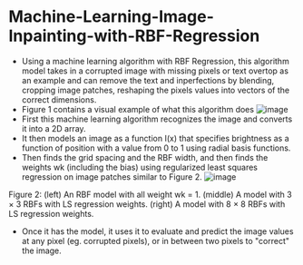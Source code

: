 # Machine-Learning-Image-Inpainting-with-RBF-Regression
- Using a machine learning algorithm with RBF Regression, this algorithm model takes in a corrupted image with missing pixels or text overtop as an example and can remove the text and inperfections by blending, cropping image patches, reshaping the pixels values into vectors of the correct dimensions.
- Figure 1 contains a visual example of what this algorithm does
![image](https://user-images.githubusercontent.com/35879872/109435567-14e7ab80-79e9-11eb-980b-3a83b3c33d68.png)
- First this machine learning algorithm recognizes the image and converts it into a 2D array.
- It then models an image as a function I(x) that specifies brightness as a function of position with a value from 0 to 1 using radial basis functions.
- Then finds the grid spacing and the RBF width, and then finds the weights wk (including the bias) using regularized least squares regression on image patches similar to Figure 2.
![image](https://user-images.githubusercontent.com/35879872/109435838-73615980-79ea-11eb-882b-67ec8ec9cadc.png)

Figure 2: (left) An RBF model with all weight wk = 1. (middle) A model with 3 × 3 RBFs with LS regression
weights. (right) A model with 8 × 8 RBFs with LS regression weights.
-  Once it has the model, it uses it to evaluate and predict the image values at any pixel (eg. corrupted pixels), or in between two pixels to "correct" the image.

